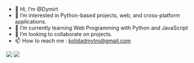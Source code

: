 - 👋 Hi, I’m @Dymirt 
- 👀 I’m interested in Python-based projects, web, and cross-platform applications. 
- 🌱 I’m currently learning Web Programming with Python and JavaScript
- 💞️ I’m looking to collaborate on projects.
- 📫 How to reach me : kolidadmytro@gmail.com

<img src="https://github-readme-stats.vercel.app/api?username=Dymirt&&show_icons=true&title_color=ffffff&icon_color=F5BF4F&text_color=daf7dc&bg_color=151722">
<img src="https://github-readme-stats.vercel.app/api/top-langs/?username=dymirt&layout=compact&bg_color=151722&text_color=daf7dc&title_color=ffffff">
